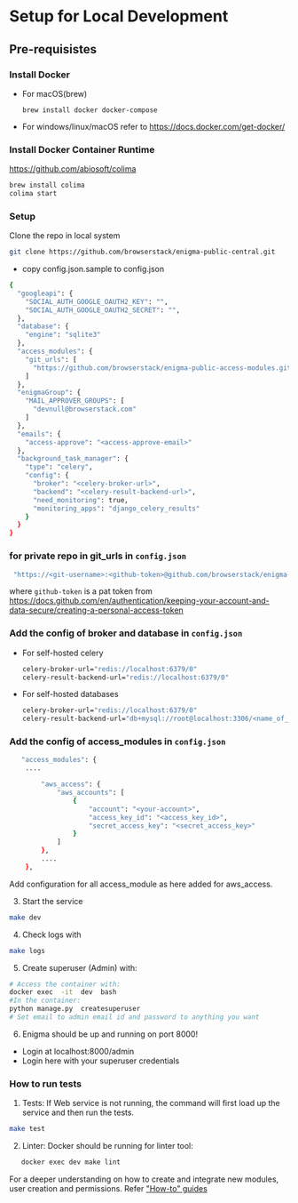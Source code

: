 # Setup for Local Development

## Pre-requisistes

### Install Docker

- For macOS(brew)
    ```
    brew install docker docker-compose
    ```
-  For windows/linux/macOS refer to
  https://docs.docker.com/get-docker/

### Install Docker Container Runtime
https://github.com/abiosoft/colima
```bash
brew install colima
colima start
```

### Setup
Clone the repo in local system
```bash
git clone https://github.com/browserstack/enigma-public-central.git
```
- copy config.json.sample to config.json
```bash
{
  "googleapi": {
    "SOCIAL_AUTH_GOOGLE_OAUTH2_KEY": "",
    "SOCIAL_AUTH_GOOGLE_OAUTH2_SECRET": "",
  },
  "database": {
    "engine": "sqlite3"
  },
  "access_modules": {
    "git_urls": [
      "https://github.com/browserstack/enigma-public-access-modules.git"
    ]
  },
  "enigmaGroup": {
    "MAIL_APPROVER_GROUPS": [
      "devnull@browserstack.com"
    ]
  },
  "emails": {
    "access-approve": "<access-approve-email>"
  },
  "background_task_manager": {
    "type": "celery",
    "config": {
      "broker": "<celery-broker-url>",
      "backend": "<celery-result-backend-url>",
      "need_monitoring": true,
      "monitoring_apps": "django_celery_results"
    }
  }
}
```
### for private repo in git_urls in `config.json`
```bash
 "https://<git-username>:<github-token>@github.com/browserstack/enigma-public-access-modules.git"
```
where `github-token` is a pat token from https://docs.github.com/en/authentication/keeping-your-account-and-data-secure/creating-a-personal-access-token


### Add the config of broker and database in `config.json`
-  For self-hosted celery
    ```bash
    celery-broker-url="redis://localhost:6379/0"
    celery-result-backend-url="redis://localhost:6379/0"
    ```
-  For self-hosted databases
      ```bash
    celery-broker-url="redis://localhost:6379/0"
    celery-result-backend-url="db+mysql://root@localhost:3306/<name_of_db>"
      ```
### Add the config of access_modules in `config.json`

```bash
   "access_modules": {
    ....

        "aws_access": {
            "aws_accounts": [
                {
                    "account": "<your-account>",
                    "access_key_id": "<access_key_id>",
                    "secret_access_key": "<secret_access_key>"
                }
            ]
        },
        ....
    },
```
Add configuration for all access_module as here added for aws_access.

3. Start the service
```bash
make dev
```
4. Check logs with
```bash
make logs
```
5. Create superuser (Admin) with:
```bash
# Access the container with:
docker exec  -it  dev  bash
#In the container:
python manage.py  createsuperuser
# Set email to admin email id and password to anything you want
```
6. Enigma should be up and running on port 8000!
- Login at localhost:8000/admin
- Login here with your superuser credentials

### How to run tests

1. Tests:
If Web service is not running, the command will first load up the service and then run the tests.
```bash
make test
```

2. Linter:
Docker should be running for linter tool:
```bash
   docker exec dev make lint
```

For a deeper understanding on how to create and integrate new modules, user creation and permissions. Refer ["How-to" guides](/docs/%E2%80%9CHow-to%E2%80%9D%20guides/)
